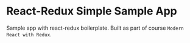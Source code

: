 # React-Redux Simple Sample App

Sample app with react-redux boilerplate. Built as part of course `Modern React with Redux`.
